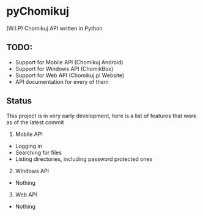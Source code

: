# pyChomikuj
(W.I.P) Chomikuj API written in Python

## TODO:
- Support for Mobile API (Chomikuj Android)
- Support for Windows API (ChomikBox)
- Support for Web API (Chomikuj.pl Website)
- API documentation for every of them

## Status
This project is in very early development, here is a list of features that work as of the latest commit
1. Mobile API
- Logging in
- Searching for files
- Listing directories, including password protected ones
2. Windows API
- Nothing
3. Web API
- Nothing